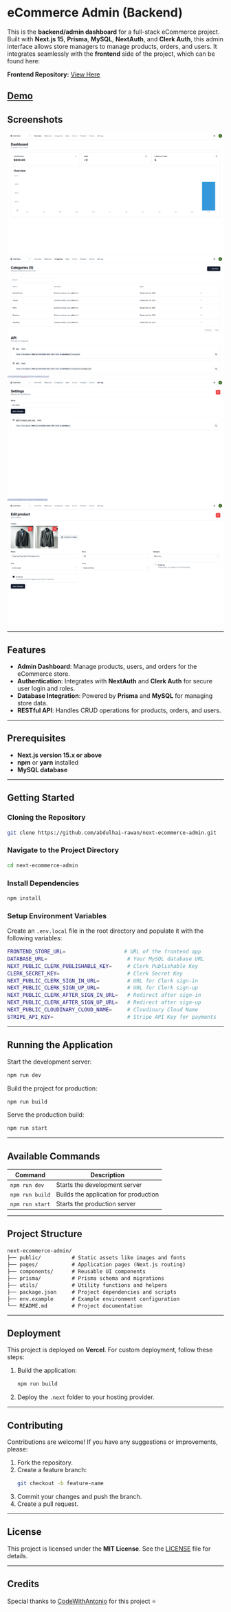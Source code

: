 # eCommerce Admin (Backend)  

This is the **backend/admin dashboard** for a full-stack eCommerce project. Built with **Next.js 15**, **Prisma**, **MySQL**, **NextAuth**, and **Clerk Auth**, this admin interface allows store managers to manage products, orders, and users. It integrates seamlessly with the **frontend** side of the project, which can be found here:  

**Frontend Repository:** [View Here](https://github.com/abdulhai-rawan/next-ecommerce-store.git)  

## [Demo](https://next-ecommerce-admin-app-pink.vercel.app/)  

## Screenshots

![Project Screenshot](https://raw.githubusercontent.com/abdulhai-rawan/next-ecommerce-admin/refs/heads/master/public/screenshots/1.png)
![Project Screenshot](https://raw.githubusercontent.com/abdulhai-rawan/next-ecommerce-admin/refs/heads/master/public/screenshots/2.png)
![Project Screenshot](https://raw.githubusercontent.com/abdulhai-rawan/next-ecommerce-admin/refs/heads/master/public/screenshots/3.png)
![Project Screenshot](https://raw.githubusercontent.com/abdulhai-rawan/next-ecommerce-admin/refs/heads/master/public/screenshots/4.png)

---

## Features  

- **Admin Dashboard**: Manage products, users, and orders for the eCommerce store.  
- **Authentication**: Integrates with **NextAuth** and **Clerk Auth** for secure user login and roles.  
- **Database Integration**: Powered by **Prisma** and **MySQL** for managing store data.  
- **RESTful API**: Handles CRUD operations for products, orders, and users.  

---

## Prerequisites  

- **Next.js version 15.x or above**  
- **npm** or **yarn** installed  
- **MySQL database**  

---

## Getting Started  

### Cloning the Repository  

```bash
git clone https://github.com/abdulhai-rawan/next-ecommerce-admin.git
```

### Navigate to the Project Directory  

```bash
cd next-ecommerce-admin
```

### Install Dependencies  

```bash
npm install
```

### Setup Environment Variables  

Create an `.env.local` file in the root directory and populate it with the following variables:  

```bash
FRONTEND_STORE_URL=                   # URL of the frontend app
DATABASE_URL=                          # Your MySQL database URL
NEXT_PUBLIC_CLERK_PUBLISHABLE_KEY=     # Clerk Publishable Key
CLERK_SECRET_KEY=                      # Clerk Secret Key
NEXT_PUBLIC_CLERK_SIGN_IN_URL=         # URL for Clerk sign-in
NEXT_PUBLIC_CLERK_SIGN_UP_URL=         # URL for Clerk sign-up
NEXT_PUBLIC_CLERK_AFTER_SIGN_IN_URL=   # Redirect after sign-in
NEXT_PUBLIC_CLERK_AFTER_SIGN_UP_URL=   # Redirect after sign-up
NEXT_PUBLIC_CLOUDINARY_CLOUD_NAME=     # Cloudinary Cloud Name
STRIPE_API_KEY=                        # Stripe API Key for payments
```

---

## Running the Application  

Start the development server:  

```bash
npm run dev
```

Build the project for production:  

```bash
npm run build
```

Serve the production build:  

```bash
npm run start
```

---

## Available Commands  

| Command          | Description                              |  
| ----------------- | ---------------------------------------- |  
| `npm run dev`     | Starts the development server           |  
| `npm run build`   | Builds the application for production   |  
| `npm run start`   | Starts the production server            |  

---

## Project Structure  

```plaintext
next-ecommerce-admin/
├── public/          # Static assets like images and fonts
├── pages/           # Application pages (Next.js routing)
├── components/      # Reusable UI components
├── prisma/          # Prisma schema and migrations
├── utils/           # Utility functions and helpers
├── package.json     # Project dependencies and scripts
├── env.example      # Example environment configuration
└── README.md        # Project documentation
```

---

## Deployment  

This project is deployed on **Vercel**. For custom deployment, follow these steps:  

1. Build the application:  
   ```bash
   npm run build
   ```
2. Deploy the `.next` folder to your hosting provider.  

---

## Contributing  

Contributions are welcome! If you have any suggestions or improvements, please:  

1. Fork the repository.  
2. Create a feature branch:  
   ```bash
   git checkout -b feature-name
   ```  
3. Commit your changes and push the branch.  
4. Create a pull request.  

---

## License  

This project is licensed under the **MIT License**. See the [LICENSE](LICENSE) file for details.  

---

## Credits  
Special thanks to [CodeWithAntonio](https://github.com/AntonioErdeljac) for this project ⭐
